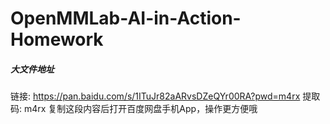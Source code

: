 # OpenMMLab-AI-in-Action-Homework

##### 大文件地址
链接: https://pan.baidu.com/s/1ITuJr82aARvsDZeQYr00RA?pwd=m4rx 提取码: m4rx 复制这段内容后打开百度网盘手机App，操作更方便哦
